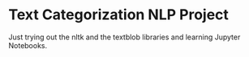 Text Categorization NLP Project
===============================

Just trying out the nltk and the textblob libraries and learning Jupyter Notebooks.

 
